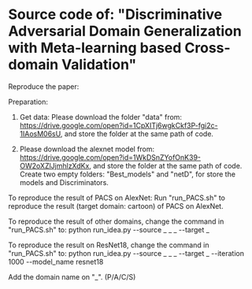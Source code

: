 # Source code of: "Discriminative Adversarial Domain Generalization with Meta-learning based Cross-domain Validation"

Reproduce the paper:

Preparation:
1. Get data:
Please download the folder "data" from: https://drive.google.com/open?id=1CpXITj6wgkCkf3P-fgi2c-1IAosM06sU, and store the folder at the same path of code.

2. Please download the alexnet model from: https://drive.google.com/open?id=1WkDSnZYofOnK39-OW2oXZlJjmhlzXdKx, and store the folder at the same path of code.
Create two empty folders: "Best_models" and "netD", for store the models and Discriminators.

To reproduce the result of PACS on AlexNet:
Run "run_PACS.sh" to reproduce the result (target domain: cartoon) of PACS on AlexNet.

To reproduce the result of other domains, change the command in "run_PACS.sh" to:
python run_idea.py --source _ _ _ --target _

To reproduce the result on ResNet18, change the command in "run_PACS.sh" to:
python run_idea.py --source _ _ _ --target _ --iteration 1000 --model_name resnet18

Add the domain name on "_". (P/A/C/S)
